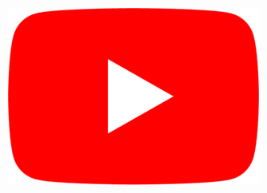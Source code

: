 [![YouTube](youtube_social_icon_red.png)](https://www.youtube.com/channel/UC5TCo8gN5fILJ2sojGcOpxA)
